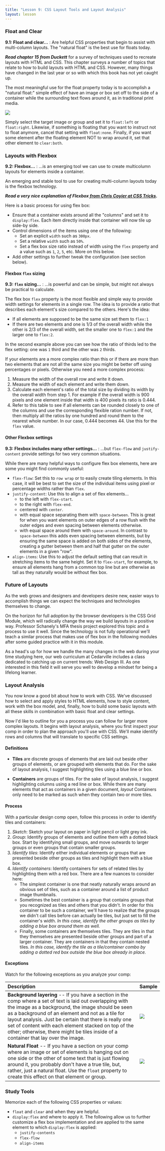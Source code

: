 ```yaml
---
title: "Lesson 9: CSS Layout Tools and Layout Analysis"
layout: lesson
---
```


### Float and Clear

**9.1: Float and clear...**
: Are helpful CSS properties that begin to assist with multi-column layouts. The "natural float" is the best use for floats today.

***Read chapter 15 from Duckett*** for a survey of techniques used to recreate layouts with HTML and CSS. This chapter surveys a number of topics that relate to how to build layouts with HTML and CSS. However, many things have changed in the last year or so with which this book has not yet caught up.

The most meaningful use for the float property today is to accomplish a "natural float:" simple effect of have an image or box set off to the side of a container while the surrounding text flows around it, as in traditional print media.

![](/images/natural-float.png)

Simply select the target image or group and set it to `float:left` or `float:right`. Likewise, if something is floating that you want to instruct not to float anymore, cancel that setting with `float:none`. Finally, if you want some element after the floating element NOT to wrap around it, set that other element to `clear:both`.

### Layouts with Flexbox

**9.2: Flexbox...**
: ...is an emerging tool we can use to create multicolumn layouts for elements inside a container.

An emerging and stable tool to use for creating multi-column layouts today is the flexbox technology.

***Read a very nice explanation of Flexbox [from Chris Coyier at CSS Tricks](https://css-tricks.com/snippets/css/a-guide-to-flexbox/).***

Here is a basic process for using flex box:

* Ensure that a container exists around all the "columns" and set it to `display:flex`.
Each item directly inside that container will now tile up side-by side.
* Control dimensions of the items using one of the following:
    * Set an explicit `width` such as `300px`.
    * Set a relative `width` such as `50%`.
    * Set a flex box size ratio instead of width using the `flex` property and a value such as `1`, `2`, `5`, etc. More on this below.
* Add other settings to further tweak the configuration (see section below).

#### Flexbox `flex` sizing

**9.3: `flex` sizing...**
: ...is powerful and can be simple, but might not always be practical to calculate.

The flex box `flex` property is the most flexible and simple way to provide width settings for elements in a single row. The idea is to provide a ratio that describes each element's size compared to the others. Here's the idea:

* If all elements are supposed to be the same size set them to `flex:1`
* If there are two elements and one is 1/3 of the overall width while the other is 2/3 of the overall width, set the smaller one to `flex:1` and the larger one to `flex:2`.

In the second example above you can see how the ratio of thirds led to the flex setting: one was `1` third and the other was `2` thirds.

If your elements are a more complex ratio than this or if there are more than two elements that are not all the same size you might be better off using percentages or pixels. Otherwise you need a more complex process:

1. Measure the width of the overall row and write it down.
2. Measure the width of each element and write them down.
3. Calculate each element's ratio of the total size by dividing its width by the overall width from step 1. For example if the overall width is 900 pixels and one element inside that width is 400 pixels its ratio is 0.444.
4. Refer to this table to see if all elements can be rounded closely to one of the columns and use the corresponding flexible ration number. If not, then multiply all the ratios by one hundred and round them to the nearest whole number. In our case, 0.444 becomes 44. Use this for the `flex` value.

#### Other Flexbox settings

**9.3: Flexbox includes many other settings...**
: ...but `flex-flow` and `justify-content` provide settings for two very common situations.

While there are many helpful ways to configure flex box elements, here are some you might find commonly useful:

* `flex-flow`: Set this to `row wrap` or to easily create tiling elements. In this case, it will be best to set the size of the individual items using pixel or percentage widths rather than `flex`.
* `justify-content`: Use this to align a set of flex elements...
    * to the left with `flex-start`.
    * to the right with `flex-end`.
    * centered with `center`.
    * with equal space separating them with `space-between`. This is great for when you want elements on outer edges of a row flush with the outer edges and even spacing between elements otherwise.
    * with equal space around them with `space-around`. In contrast to `space-between` this adds even spacing between elements, but by ensuring the same space is added on both sides of the elements, creating a gutter between them and half that gutter on the outer elements in a given "row".
* `align-items`: Use this to adjust the default setting that can result in stretching items to the same height. Set it to `flex-start`, for example, to ensure all elements hang from a common top line but are otherwise as tall as they naturally would be without flex box.

### Future of Layouts

As the web grows and designers and developers desire new, easier ways to accomplish things we can expect the techniques and technologies themselves to change.

On the horizon for full adoption by the browser developers is the CSS Grid Module, which will radically change the way we build layouts in a positive way. Professor Schanely's MFA thesis project explored this topic and a process to use it well. Since the technology is not fully operational we'll teach a similar process that makes use of flex box in the following modules after some guided practice with it in this module.

As a head's up for how we handle the many changes in the web during your time studying here, our web curriculum at Cedarville includes a class dedicated to catching up on current trends: Web Design III. As one interested in this field it will serve you well to develop a mindset for being a lifelong learner.

### Layout Analysis

You now know a good bit about how to work with CSS. We've discussed how to select and apply styles to HTML elements, how to style content, work with the box model, and, finally, how to build some basic layouts with all these skills in combination with basic float and clear settings.

Now I'd like to outline for you a process you can follow for larger more complex layouts. It begins with layout analysis, where you first inspect your comp in order to plan the approach you'll use with CSS. We'll make identify rows and columns that will translate to specific CSS settings.

#### Definitions

* **Tiles** are discrete groups of elements that are laid out beside other groups of elements, or are grouped with elements that do. For the sake of layout analysis, I suggest highlighting tiles using a blue line or box.

* **Containers** are groups of tiles. For the sake of layout analysis, I suggest highlighting columns using a red line or box. While there are many elements that act as containers in a given document, *layout* Containers only need to be marked as such when they contain two or more tiles.

#### Process

With a particular design comp open, follow this process in order to identify tiles and containers:

1. *Sketch*: Sketch your layout on paper in light pencil or light grey ink.
2. *Group*: Identify groups of elements and outline them with a dotted black box. Start by identifying small groups, and move outwards to larger groups or even groups that contain smaller groups.
3. *Identify tiles*: Identify either individual elements or groups that are presented beside other groups as tiles and highlight them with a blue box.
4. *Identify containers*: Identify containers for sets of related tiles by highlighting them with a red box. There are a few nuances to consider here:
    * The simplest container is one that neatly naturally wraps around an obvious set of tiles, such as a container around a list of product image thumbnails.
    * Sometimes the best container is a group that contains groups that you recognized as tiles and others that you didn't. In order for this container to be such a container, we'll have to realize that the groups we didn't call tiles before can actually be tiles, but just set to fill the container's width. *In this case, identify the other groups as tiles by adding a blue box around them as well.*
    * Finally, some containers are themselves tiles. They are tiles in that they themselves are presented beside other groups and part of a larger container. They are containers in that they contain nested tiles. *In this case, identify the tile as a tile/container combo by adding a dotted red box outside the blue box already in place.*

#### Exceptions

Watch for the following exceptions as you analyze your comp:

| Description | Sample |
|:--|:--|
| **Background layering** -- If you have a section in the comp where a set of text is laid out overlapping with the image as a background, the image should be seen as a background of an element and not as a tile for layout analysis. Just be certain that there is really one set of content with each element stacked on top of the other; otherwise, there might be tiles inside of a container that lay over the image. | ![](/images/la-x-faux-col.png) |
| **Natural Float** -- If you have a section on your comp where an image or set of elements is hanging out on one side or the other of some text that is just flowing around it, you probably don't have a true tile, but, rather, just a natural float. Use the `float` property to create this effect on that element or group. | ![](/images/la-x-natural-float.png) |

### Study Tools

Memorize each of the following CSS properties or values:

* `float` and `clear` and when they are helpful.
* `display:flex` and where to apply it. The following allow us to further customize a flex box implementation and are applied to the same element to which `display:flex` is applied:
    * `justify-contents`
    * `flex-flow`
    * `align-items`
